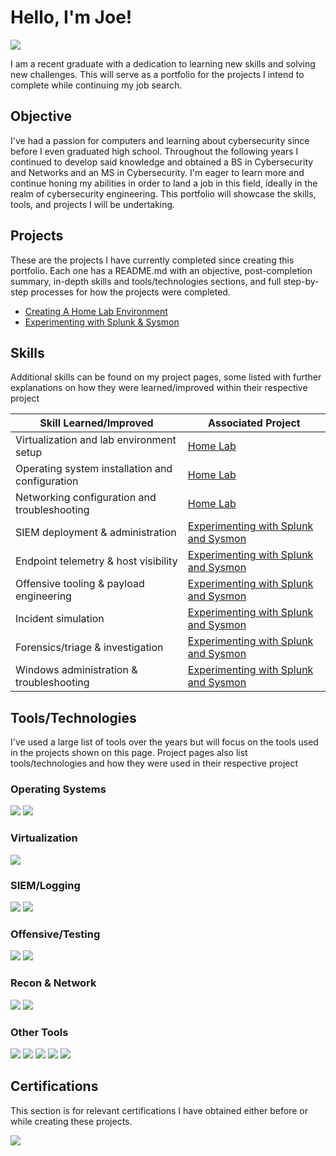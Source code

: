 # Hello, I'm Joe!
<a href="https://www.linkedin.com/in/joe-mcnelis/"><img src="https://img.shields.io/badge/-LinkedIn-0072b1?&style=for-the-badge&logo=linkedin&logoColor=white" /></a>

I am a recent graduate with a dedication to learning new skills and solving new challenges. This will serve as a portfolio for the projects I intend to complete while continuing my job search.

## Objective

I've had a passion for computers and learning about cybersecurity since before I even graduated high school. Throughout the following years I continued to develop said knowledge and obtained a BS in Cybersecurity and Networks and an MS in Cybersecurity. I'm eager to learn more and continue honing my abilities in order to land a job in this field, ideally in the realm of cybersecurity engineering. This portfolio will showcase the skills, tools, and projects I will be undertaking.

## Projects

These are the projects I have currently completed since creating this portfolio. Each one has a README.md with an objective, post-completion summary, in-depth skills and tools/technologies sections, and full step-by-step processes for how the projects were completed.
- <a href="https://github.com/j-mcnelis/New-Home-Lab">Creating A Home Lab Environment</a>
- <a href="https://github.com/j-mcnelis/Experimenting-with-Splunk-and-Sysmon">Experimenting with Splunk & Sysmon</a>

## Skills

Additional skills can be found on my project pages, some listed with further explanations on how they were learned/improved within their respective project

| Skill Learned/Improved                        | Associated Project         |
|-----------------------------------------------|----------------------------|
| Virtualization and lab environment setup | <a href="https://github.com/j-mcnelis/New-Home-Lab">Home Lab</a> |
| Operating system installation and configuration | <a href="https://github.com/j-mcnelis/New-Home-Lab">Home Lab</a> |
| Networking configuration and troubleshooting | <a href="https://github.com/j-mcnelis/New-Home-Lab">Home Lab</a> |
| SIEM deployment & administration | <a href="https://github.com/j-mcnelis/Experimenting-with-Splunk-and-Sysmon">Experimenting with Splunk and Sysmon</a> |
| Endpoint telemetry & host visibility | <a href="https://github.com/j-mcnelis/Experimenting-with-Splunk-and-Sysmon">Experimenting with Splunk and Sysmon</a> |
| Offensive tooling & payload engineering | <a href="https://github.com/j-mcnelis/Experimenting-with-Splunk-and-Sysmon">Experimenting with Splunk and Sysmon</a> |
| Incident simulation | <a href="https://github.com/j-mcnelis/Experimenting-with-Splunk-and-Sysmon">Experimenting with Splunk and Sysmon</a> |
| Forensics/triage & investigation | <a href="https://github.com/j-mcnelis/Experimenting-with-Splunk-and-Sysmon">Experimenting with Splunk and Sysmon</a> |
| Windows administration & troubleshooting | <a href="https://github.com/j-mcnelis/Experimenting-with-Splunk-and-Sysmon">Experimenting with Splunk and Sysmon</a> |


## Tools/Technologies
I've used a large list of tools over the years but will focus on the tools used in the projects shown on this page. Project pages also list tools/technologies and how they were used in their respective project

### Operating Systems
<div>
    <img src="https://img.shields.io/badge/-Windows%2011%20Pro-0078D6?&style=for-the-badge&logo=Windows&logoColor=white" />
    <img src="https://img.shields.io/badge/-Kali%20Linux-557C94?&style=for-the-badge&logo=Kali%20Linux&logoColor=white" />
</div>

### Virtualization
<div>
    <img src="https://img.shields.io/badge/-Oracle%20VirtualBox-183A61?&style=for-the-badge&logo=VirtualBox&logoColor=white" />
</div>

### SIEM/Logging
<div>
    <img src="https://img.shields.io/badge/-Splunk%20Enterprise-F16122?&style=for-the-badge&logo=Splunk&logoColor=white" />
    <img src="https://img.shields.io/badge/-Sysinternals%20Sysmon-0078D7?&style=for-the-badge&logo=Windows&logoColor=white" />
</div>

### Offensive/Testing
<div>
    <img src="https://img.shields.io/badge/-Metasploit%20Framework-FF6A00?&style=for-the-badge&logo=metasploit&logoColor=white" />
    <img src="https://img.shields.io/badge/-Python-3776AB?&style=for-the-badge&logo=python&logoColor=white" />
</div>

### Recon & Network
<div>
    <img src="https://img.shields.io/badge/-Nmap-CC0000?&style=for-the-badge&logo=nmap&logoColor=white" />
    <img src="https://img.shields.io/badge/-Windows%20netstat-0078D7?&style=for-the-badge&logo=windows&logoColor=white" />
</div>

### Other Tools
<div>
    <img src="https://img.shields.io/badge/-Windows%20Media%20Creation%20Tool-0078D6?&style=for-the-badge&logo=Windows&logoColor=white" />
    <img src="https://img.shields.io/badge/-7--Zip-000000?&style=for-the-badge&logo=7-Zip&logoColor=white" />
    <img src="https://img.shields.io/badge/-Windows%20Settings-0078D7?&style=for-the-badge&logo=windows&logoColor=white" />
    <img src="https://img.shields.io/badge/-Task%20Manager-0078D7?&style=for-the-badge&logo=windows&logoColor=white" />
    <img src="https://img.shields.io/badge/-Services.msc-0078D7?&style=for-the-badge&logo=windows&logoColor=white" />
</div>

## Certifications
This section is for relevant certifications I have obtained either before or while creating these projects.
<div>
<img src="https://img.shields.io/badge/-Security%2B-FF0000?&style=for-the-badge&logo=CompTIA&logoColor=white" />
</div>

